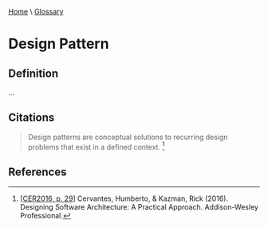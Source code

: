 [Home](../../index.html) \ [Glossary](glossary.html)

# Design Pattern

## Definition

...  

## Citations

> Design patterns are conceptual solutions to recurring design problems that exist in a defined context. [^1]

## References

[^1]: [[CER2016, p. 29](../references/books/Designing-Software-Architecture-a-Practical-Approach.html)] Cervantes, Humberto, & Kazman, Rick (2016). Designing Software Architecture: A Practical Approach. Addison-Wesley Professional.
